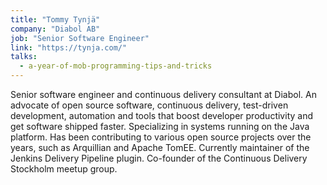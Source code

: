 ```yaml
---
title: "Tommy Tynjä"
company: "Diabol AB"
job: "Senior Software Engineer"
link: "https://tynja.com/"
talks:
  - a-year-of-mob-programming-tips-and-tricks
---
```


Senior software engineer and continuous delivery consultant at Diabol. An advocate of open source software, continuous delivery, test-driven development, automation and tools that boost developer productivity and get software shipped faster. Specializing in systems running on the Java platform. Has been contributing to various open source projects over the years, such as Arquillian and Apache TomEE. Currently maintainer of the Jenkins Delivery Pipeline plugin. Co-founder of the Continuous Delivery Stockholm meetup group.
